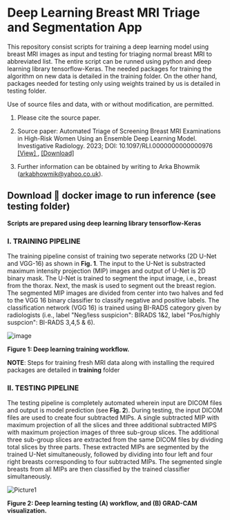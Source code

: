 # Deep Learning Breast MRI Triage and Segmentation App

This repository consist scripts for training a deep learning model using breast MRI images as input and testing for triaging normal breast MRI to abbreviated list. The entire script can be runned using python and deep learning library tensorflow-Keras. The needed packages for training the algorithm on new data is detailed in the training folder. On the other hand, packages needed for testing only using weights trained by us is detailed in testing folder.

Use of source files and data, with or without modification, are permitted.

1. Please cite the source paper.

2. Source paper:
Automated Triage of Screening Breast MRI Examinations in High-Risk Women Using an Ensemble Deep Learning Model. Investigative Radiology. 2023; DOI: 10.1097/RLI.0000000000000976 <a href="https://journals.lww.com/investigativeradiology/Abstract/9900/Automated_Triage_of_Screening_Breast_MRI.104.aspx"> [View] </a>, [[Download]](https://github.com/user-attachments/files/15830061/automated_triage_mri.pdf)


4. Further information can be obtained by writing to Arka Bhowmik (arkabhowmik@yahoo.co.uk).

## Download  🐳  docker image to run inference (see testing folder)

**Scripts are prepared using deep learning library tensorflow-Keras**

### I. TRAINING PIPELINE

The training pipeline consist of training two seperate networks (2D U-Net and VGG-16) as shown in **Fig. 1**. The input to the U-Net is substracted maximum intensity projection (MIP) images and output of U-Net is 2D binary mask. The U-Net is trained to segment the input image, i.e., breast from the thorax. Next, the mask is used to segment out the breast region. The segmented MIP images are divided from center into two halves and fed to the VGG 16 binary classifier to classify negative and positive labels. The classification network (VGG 16) is trained using BI-RADS category given by radiologists (i.e., label "Neg/less suspicion": BIRADS 1&2, label "Pos/highly suspcion": BI-RADS 3,4,5 & 6).   

![image](https://user-images.githubusercontent.com/56223140/180337017-2937f4ed-a70a-4608-b246-8270b879aad5.png)

**Figure 1: Deep learning training workflow.**

**NOTE**: Steps for training fresh MRI data along with installing the required packages are detailed in **training** folder


### II. TESTING PIPELINE

The testing pipeline is completely automated wherein input are DICOM files and output is model prediction (see **Fig. 2**). During testing, the input DICOM files are used to create four subtracted MIPs. A single subtracted MIP with maximum projection of all the slices and three additional subtracted MIPS with maximum projection images of three sub-group slices. The additional three sub-group slices are extracted from the same DICOM files by dividing total slices by three parts. These extracted MIPs are segmented by the trained U-Net simultaneously, followed by dividing into four left and four right breasts corresponding to four subtracted MIPs. The segmented single breasts from all MIPs are then classified by the trained classifier simultaneously.

![Picture1](https://github.com/Arka-Bhowmik/mri_triage_normal/assets/56223140/5e331681-18ea-4be2-a84a-b705d1afa303)

**Figure 2: Deep learning testing (A) workflow, and (B) GRAD-CAM visualization.**

